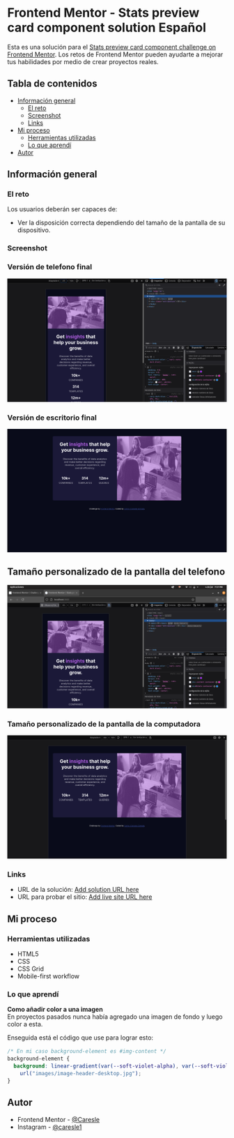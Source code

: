 # Frontend Mentor - Stats preview card component solution Español

Esta es una solución para el [Stats preview card component challenge on Frontend Mentor](https://www.frontendmentor.io/challenges/stats-preview-card-component-8JqbgoU62). Los retos de Frontend Mentor pueden ayudarte a mejorar tus habilidades por medio de crear proyectos reales.

## Tabla de contenidos

- [Información general](#información-general)
  - [El reto](#el-reto)
  - [Screenshot](#screenshot)
  - [Links](#links)
- [Mi proceso](#mi-proceso)
  - [Herramientas utilizadas](#herramientas-utilizadas)
  - [Lo que aprendí](#lo-que-aprendí)
- [Autor](#autor)

## Información general

### El reto

Los usuarios deberán ser capaces de:

- Ver la disposición correcta dependiendo del tamaño de la pantalla de su dispositivo.

### Screenshot
### Versión de telefono final
![](./readme-src/Mobile-version-final.png)  

### Versión de escritorio final
![](./readme-src/Desktop-version-final.png) 

## Tamaño personalizado de la pantalla del telefono
![](./readme-src/Custom-mobile-resolution.png)  

### Tamaño personalizado de la pantalla de la computadora
![](./readme-src/Custom-desktop-resolution.png)  

### Links

- URL de la solución: [Add solution URL here]()
- URL para probar el sitio: [Add live site URL here]()

## Mi proceso

### Herramientas utilizadas

- HTML5
- CSS
- CSS Grid
- Mobile-first workflow

### Lo que aprendí

**Como añadir color a una imagen**  
En proyectos pasados nunca había agregado una imagen de fondo y luego color a esta.

Enseguida está el código que use para lograr esto:
```css
/* En mi caso background-element es #img-content */
background-element {
  background: linear-gradient(var(--soft-violet-alpha), var(--soft-violet-alpha)),
    url("images/image-header-desktop.jpg");
}
```

## Autor

- Frontend Mentor - [@Caresle](https://www.frontendmentor.io/profile/Caresle)
- Instagram - [@caresle1](https://instagram.com/caresle1)